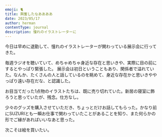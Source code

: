 ```yaml
---
emoji: 🐈
title: 興奮したなああああ
date: 2023/05/17
author: herman
contentType: journal
description: 憧れのイラストレーターに
---
```

今日は早めに退勤して、憧れのイラストレーターが関わっている展示会に行ってきた。

毎週ラジオを聴いていて、めちゃめちゃ身近な存在と思いきや、実際に目の前にするとやっぱり緊張した。
展示会は初日ということもあり、関係者で溢れていた。なんか、たくさんの人と話しているのを眺めて、身近な存在かと思いきややっぱり遠い存在だな、と認識した。

お目当てだった1点物のイラストたちは、既に売り切れていた。新居の寝室に飾ろうと思っていたが、残念。仕方なし。

少々のグッズを購入させていただき、ちょっとだけお話してもらった。かなり前にSUZURIとも一瞬お仕事で関わっていたことがあることを知り、また何らかの形でご縁があればいいなあと思った。

次こそは絵を買いたい。
